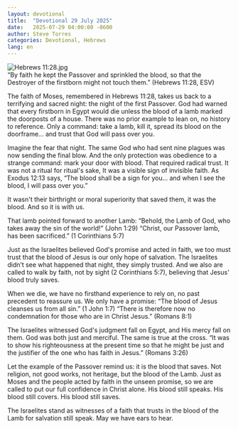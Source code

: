 ```yaml
---
layout: devotional
title:  "Devotional 29 July 2025"
date:   2025-07-29 04:00:00 -0600
author: Steve Torres
categories: Devotional, Hebrews
lang: en
---
```

<img src="https://sitemedia.esteeb.com/file/esteebcomsitemedia/devotional_images/Hebrews/Heb-11_28.jpg?raw=true" alt="Hebrews 11:28.jpg" style="max-width: 100%; height: auto;">

<div class="scripture">
  “By faith he kept the Passover and sprinkled the blood, so that the Destroyer of the firstborn might not touch them.” (Hebrews 11:28, ESV)
</div>

The faith of Moses, remembered in Hebrews 11:28, takes us back to a terrifying and sacred night: the night of the first Passover. God had warned that every firstborn in Egypt would die unless the blood of a lamb marked the doorposts of a house. There was no prior example to lean on, no history to reference. Only a command: take a lamb, kill it, spread its blood on the doorframe... and trust that God will pass over you.

Imagine the fear that night. The same God who had sent nine plagues was now sending the final blow. And the only protection was obedience to a strange command: mark your door with blood. That required radical trust. It was not a ritual for ritual's sake, It was a visible sign of invisible faith. As Exodus 12:13 says, “The blood shall be a sign for you... and when I see the blood, I will pass over you.”

It wasn't their birthright or moral superiority that saved them, it was the blood. And so it is with us.

That lamb pointed forward to another Lamb: “Behold, the Lamb of God, who takes away the sin of the world!” (John 1:29) “Christ, our Passover lamb, has been sacrificed.” (1 Corinthians 5:7)

Just as the Israelites believed God's promise and acted in faith, we too must trust that the blood of Jesus is our only hope of salvation. The Israelites didn’t see what happened that night, they simply trusted. And we also are called to walk by faith, not by sight (2 Corinthians 5:7), believing that Jesus' blood truly saves.

When we die, we have no firsthand experience to rely on, no past precedent to reassure us. We only have a promise: “The blood of Jesus cleanses us from all sin.” (1 John 1:7) “There is therefore now no condemnation for those who are in Christ Jesus.” (Romans 8:1)

The Israelites witnessed God's judgment fall on Egypt, and His mercy fall on them. God was both just and merciful. The same is true at the cross. “It was to show his righteousness at the present time so that he might be just and the justifier of the one who has faith in Jesus.” (Romans 3:26)

Let the example of the Passover remind us: it is the blood that saves. Not religion, not good works, not heritage, but the blood of the Lamb. Just as Moses and the people acted by faith in the unseen promise, so we are called to put our full confidence in Christ alone. His blood still speaks. His blood still covers. His blood still saves.

The Israelites stand as witnesses of a faith that trusts in the blood of the Lamb for salvation still speak. May we have ears to hear. 